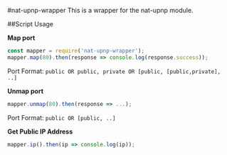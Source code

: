 #nat-upnp-wrapper
This is a wrapper for the nat-upnp module.

##Script Usage

**Map port**
```js
const mapper = require('nat-upnp-wrapper');
mapper.map(80).then(response => console.log(response.success));
```
Port Format: `public OR public, private OR [public, [public,private], ..]`


**Unmap port**
```js
mapper.unmap(80).then(response => ...);
```
Port Format: `public OR [public, ..]`


**Get Public IP Address**
```js
mapper.ip().then(ip => console.log(ip));
```
